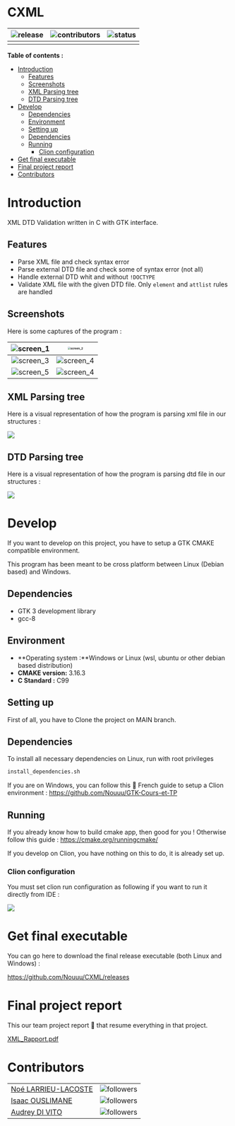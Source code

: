 # CXML

| ![release](https://img.shields.io/github/v/release/Nouuu/CXML?style=flat-square) | ![contributors](https://img.shields.io/github/contributors/Nouuu/CXML?style=flat-square) | ![status](https://img.shields.io/badge/Status-Ended-brightgreen) |
| ------------------------------------------------------------ | ------------------------------------------------------------ | ------------------------------------------------------------ |
|||

**Table of contents :**

<!-- toc -->

- [Introduction](#introduction)
  * [Features](#features)
  * [Screenshots](#screenshots)
  * [XML Parsing tree](#xml-parsing-tree)
  * [DTD Parsing tree](#dtd-parsing-tree)
- [Develop](#develop)
  * [Dependencies](#dependencies)
  * [Environment](#environment)
  * [Setting up](#setting-up)
  * [Dependencies](#dependencies-1)
  * [Running](#running)
    + [Clion configuration](#clion-configuration)
- [Get final executable](#get-final-executable)
- [Final project report](#final-project-report)
- [Contributors](#contributors)

<!-- tocstop -->

# Introduction

XML DTD Validation written in C with GTK interface.

## Features

- Parse XML file and check syntax error
- Parse external DTD file and check some of syntax error (not all)
- Handle external DTD whit and without `!DOCTYPE`
- Validate XML file with the given DTD file. Only `element` and `attlist` rules are handled 

## Screenshots

Here is some captures of the program :

|      ![screen_1](https://i.imgur.com/Qsug4kI.png)      | <img src="https://i.imgur.com/6oZMooI.png" alt="screen_2" style="zoom: 40%;" /> |
| :----------------------------------------------------: | :----------------------------------------------------------: |
|      ![screen_3](https://i.imgur.com/1baXCRf.png)      |         ![screen_4](https://i.imgur.com/oHVqILf.png)         |
| ![screen_5](images/README/image-20201121151645236.png) |    ![screen_4](images/README/image-20201121151805929.png)    |

## XML Parsing tree

Here is a visual representation of how the program is parsing xml file in our structures :

![](images/README/XML_Parsing_Structure.png)

## DTD Parsing tree

Here is a visual representation of how the program is parsing dtd file in our structures :

![](images/README/DTD_Parsing_Structure_Element_Attribut.png)

# Develop

If you want to develop on this project, you have to setup a GTK CMAKE compatible environment.

This program has been meant to be cross platform between Linux (Debian based) and Windows.

## Dependencies

- GTK 3 development library
- gcc-8

## Environment

- **Operating system :**Windows or Linux (wsl, ubuntu or other debian based distribution)
- **CMAKE version:** 3.16.3
- **C Standard :** C99

## Setting up

First of all, you have to Clone the project on MAIN branch.

## Dependencies 

To install all necessary dependencies on Linux, run with root privileges

```bash
install_dependencies.sh
```

If you are on Windows, you can follow this :baguette_bread: French guide to setup a Clion environment : https://github.com/Nouuu/GTK-Cours-et-TP

## Running

If you already know how to build cmake app, then good for you ! Otherwise follow this guide : https://cmake.org/runningcmake/

If you develop on Clion, you have nothing on this to do, it is already set up.

### Clion configuration

You must set clion run configuration as following if you want to run it directly from IDE :

![](https://i.imgur.com/ioxzT74.png)

# Get final executable

You can go here to download the final release executable (both Linux and Windows) :

https://github.com/Nouuu/CXML/releases

# Final project report

This our team project report :baguette_bread: that resume everything in that project.

 [XML_Rapport.pdf](XML_Rapport.pdf) 

# Contributors

|                                                     |                                                              |
| --------------------------------------------------- | ------------------------------------------------------------ |
| [Noé LARRIEU-LACOSTE](https://github.com/Nouuu)     | ![followers](https://img.shields.io/github/followers/nouuu)  |
| [Isaac OUSLIMANE](https://github.com/IsaacOus)      | ![followers](https://img.shields.io/github/followers/IsaacOus) |
| [Audrey DI VITO](https://github.com/Audrey-DI-VITO) | ![followers](https://img.shields.io/github/followers/Audrey-DI-VITO) |

